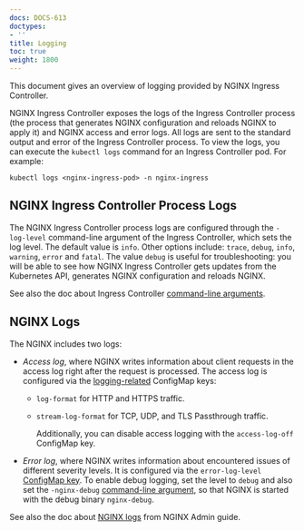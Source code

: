 ```yaml
---
docs: DOCS-613
doctypes:
- ''
title: Logging
toc: true
weight: 1800
---
```


This document gives an overview of logging provided by NGINX Ingress Controller.

NGINX Ingress Controller exposes the logs of the Ingress Controller process (the process that generates NGINX configuration and reloads NGINX to apply it) and NGINX access and error logs. All logs are sent to the standard output and error of the Ingress Controller process. To view the logs, you can execute the `kubectl logs` command for an Ingress Controller pod. For example:

```shell
kubectl logs <nginx-ingress-pod> -n nginx-ingress
```

## NGINX Ingress Controller Process Logs

The NGINX Ingress Controller process logs are configured through the `-log-level` command-line argument of the Ingress Controller, which sets the log level. The default value is `info`. Other options include: `trace`, `debug`, `info`, `warning`, `error` and `fatal`. The value `debug` is useful for troubleshooting: you will be able to see how NGINX Ingress Controller gets updates from the Kubernetes API, generates NGINX configuration and reloads NGINX.

See also the doc about Ingress Controller [command-line arguments](/nginx-ingress-controller/configuration/global-configuration/command-line-arguments).

## NGINX Logs

The NGINX includes two logs:

- *Access log*, where NGINX writes information about client requests in the access log right after the request is processed. The access log is configured via the [logging-related](/nginx-ingress-controller/configuration/global-configuration/configmap-resource#logging) ConfigMap keys:
  - `log-format` for HTTP and HTTPS traffic.
  - `stream-log-format` for TCP, UDP, and TLS Passthrough traffic.

    Additionally, you can disable access logging with the `access-log-off` ConfigMap key.
- *Error log*, where NGINX writes information about encountered issues of different severity levels. It is configured via the `error-log-level` [ConfigMap key](/nginx-ingress-controller/configuration/global-configuration/configmap-resource#logging). To enable debug logging, set the level to `debug` and also set the `-nginx-debug` [command-line argument](/nginx-ingress-controller/configuration/global-configuration/command-line-arguments), so that NGINX is started with the debug binary `nginx-debug`.

See also the doc about [NGINX logs](https://docs.nginx.com/nginx/admin-guide/monitoring/logging/) from NGINX Admin guide.
